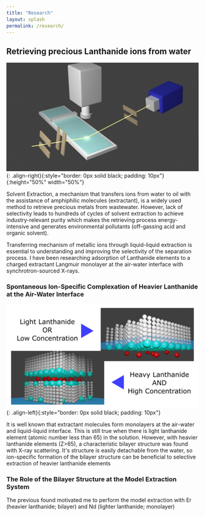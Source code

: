 ```yaml
---
title: "Research"
layout: splash
permalink: /research/
---
```


## Retrieving precious Lanthanide ions from water

![image-right](../assets/images/exp_setup.png){: .align-right}{:style="border: 0px solid black; padding: 10px"}{:height="50%" width="50%"}

Solvent Extraction, a mechanism that transfers ions from water to oil with the assistance of amphiphilic molecules (extractant), is a widely used method to retrieve precious metals from wastewater.
However, lack of selectivity leads to hundreds of cycles of solvent extraction to achieve industry-relevant purity which makes the retrieving process energy-intensive and generates environmental pollutants (off-gassing acid and organic solvent).

Transferring mechanism of metallic ions through liquid-liquid extraction is essential to understanding and improving the selectivity of the separation process. 
I have been researching adsorption of Lanthanide elements to a charged extractant Langmuir monolayer at the air-water interface with synchrotron-sourced X-rays.

### Spontaneous Ion-Specific Complexation of Heavier Lanthanide at the Air-Water Interface
![image-left](../assets/images/Abstract_Figure.png){: .align-left}{:style="border: 0px solid black; padding: 10px"}

It is well known that extractant molecules form monolayers at the air-water and liquid-liquid interface.
This is still true when there is light lanthanide element (atomic number less than 65) in the solution.
However, with heavier lanthanide elements (Z>65), a characteristic bilayer structure was found with X-ray scattering.
It's structure is easily detachable from the water, so ion-specific formation of the bilayer structure can be beneficial to selective extraction of heavier lanthanide elements

### The Role of the Bilayer Structure at the Model Extraction System

The previous found motivated me to perform the model extraction with Er (heavier lanthanide; bilayer) and Nd (lighter lanthanide; monolayer)
